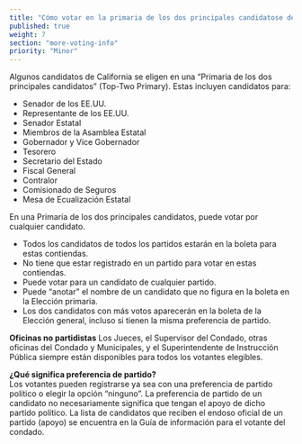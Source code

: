 ```yaml
---
title: "Cómo votar en la primaria de los dos principales candidatose de California"
published: true
weight: 7
section: "more-voting-info"
priority: "Minor"
---
```


Algunos candidatos de California se eligen en una “Primaria de los dos principales candidatos” (Top-Two Primary). Estas incluyen candidatos para: 
- Senador de los EE.UU.  
- Representante de los EE.UU. 
- Senador Estatal  
- Miembros de la Asamblea Estatal  
- Gobernador y Vice Gobernador  
- Tesorero 
- Secretario del Estado
- Fiscal General
- Contralor 
- Comisionado de Seguros  
- Mesa de Ecualización Estatal  

En una Primaria de los dos principales candidatos, puede votar por cualquier candidato.
- Todos los candidatos de todos los partidos estarán en la boleta para estas contiendas. 
- No tiene que estar registrado en un partido para votar en estas contiendas.
- Puede votar para un candidato de cualquier partido. 
-  Puede “anotar” el nombre de un candidato que no figura en la boleta en la Elección primaria. 
- Los dos candidatos con más votos aparecerán en la boleta de la Elección general, incluso si tienen la misma preferencia de partido.

**Oficinas no partidistas** Los Jueces, el Supervisor del Condado, otras oficinas del Condado y Municipales, y el Superintendente de Instrucción Pública siempre están disponibles para todos los votantes elegibles.  

**¿Qué significa preferencia de partido?**  
Los votantes pueden registrarse ya sea con una preferencia de partido político o elegir la opción “ninguno”. La preferencia de partido de un candidato no necesariamente significa que tengan el apoyo de dicho partido político. La lista de candidatos que reciben el endoso oficial de un partido (apoyo) se encuentra en la Guía de información para el votante del condado.  
